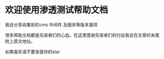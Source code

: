 # 欢迎使用渗透测试帮助文档

我会分享收集到的cms 中间件 及服务等版本漏洞

很多帮助文档都是先驱者们的心血，在这里感谢先驱者们的付出我会在文章的末尾附上原文地址。

如果喜欢请不要吝啬你的star



